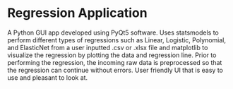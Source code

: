 # Regression Application
A Python GUI app developed using PyQt5 software. Uses statsmodels to perform different types of regressions such as Linear, Logistic, Polynomial, and ElasticNet from a user inputted .csv or .xlsx file and matplotlib to visualize the regression by plotting the data and regression line. Prior to performing the regression, the incoming raw data is preprocessed so that the regression can continue without errors. User friendly UI that is easy to use and pleasant to look at.
